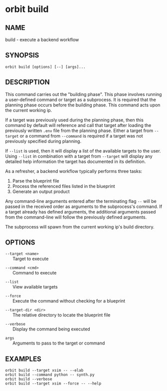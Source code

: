 # __orbit build__

## __NAME__

build - execute a backend workflow

## __SYNOPSIS__

```
orbit build [options] [--] [args]...
```

## __DESCRIPTION__

This command carries out the "building phase". This phase involves running a
user-defined command or target as a subprocess. It is required that the
planning phase occurs before the building phase. This command acts upon the 
current working ip.

If a target was previously used during the planning phase, then this command
by default will reference and call that target after loading the previously
written `.env` file from the planning phase. Either a target from `--target` 
or a command from `--command` is required if a target was not previously
specified during planning.

If `--list` is used, then it will display a list of the available targets to
the user. Using `--list` in combination with a target from `--target` will
display any detailed help information the target has documented in its 
definition.

As a refresher, a backend workflow typically performs three tasks:  
   1. Parse the blueprint file  
   2. Process the referenced files listed in the blueprint  
   3. Generate an output product 

Any command-line arguments entered after the terminating flag `--` will be
passed in the received order as arguments to the subprocess's command. If a target already
has defined arguments, the additional arguments passed from the command-line
will follow the previously defined arguments.

The subprocess will spawn from the current working ip's build directory.

## __OPTIONS__

`--target <name>`  
      Target to execute

`--command <cmd>`  
      Command to execute

`--list`  
      View available targets

`--force`  
      Execute the command without checking for a blueprint

`--target-dir <dir>`  
      The relative directory to locate the blueprint file

`--verbose`  
      Display the command being executed

`args`  
      Arguments to pass to the target or command

## __EXAMPLES__

```
orbit build --target xsim -- --elab
orbit build --command python -- synth.py
orbit build --verbose
orbit build --target xsim --force -- --help
```

